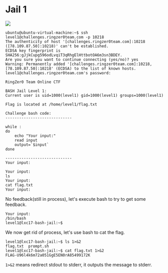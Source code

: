 # **Jail 1**

![](https://i.imgur.com/hBRN91L.png)

```
ubuntu@ubuntu-virtual-machine:~$ ssh level1@challenges.ringzer0team.com -p 10218 
The authenticity of host '[challenges.ringzer0team.com]:10218 ([78.109.87.50]:10218)' can't be established.
ECDSA key fingerprint is SHA256:gJjkCupg596odLvqiT3qRhgElHttbotOA6m3sn3BDEY.
Are you sure you want to continue connecting (yes/no)? yes
Warning: Permanently added '[challenges.ringzer0team.com]:10218,[78.109.87.50]:10218' (ECDSA) to the list of known hosts.
level1@challenges.ringzer0team.com's password: 

RingZer0 Team Online CTF

BASH Jail Level 1:
Current user is uid=1000(level1) gid=1000(level1) groups=1000(level1)

Flag is located at /home/level1/flag.txt

Challenge bash code:
-----------------------------

while :
do
	echo "Your input:"
	read input
	output=`$input`
done 

-----------------------------
Your input:
```

```
Your input:
ls
Your input:
cat flag.txt
Your input:
```

No feedback(still in process), let's execute bash to try to get some feedback.

```
Your input:
/bin/bash
level1@lxc17-bash-jail:~$ 
```

We now get rid of process, let's use bash to cat the flag.

```
level1@lxc17-bash-jail:~$ ls 1>&2
flag.txt  prompt.sh
level1@lxc17-bash-jail:~$ cat flag.txt 1>&2
FLAG-U96l4k6m72a051GgE5EN0rA85499172K
```

`1>&2` means redirect stdout to stderr, it outputs the message to stderr.
